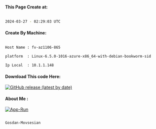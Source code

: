 
   
#### This Page Create at:

```bash

2024-03-27 - 02:29:03 UTC

```

#### Create By Machine:

```bash

Host Name : fv-az1106-865

platform  : Linux-6.5.0-1016-azure-x86_64-with-debian-bookworm-sid

Ip Local  : 10.1.1.148

```
#### Download This code Here:

[![GitHub release (latest by date)](https://img.shields.io/github/v/release/Gosdan-Movsesian/Gosdan?style=for-the-badge&label=Download)](https://github.com/Gosdan-Movsesian/Gosdan/releases) 

</p> 

#### About Me :

[![App-Run](https://github.com/Gosdan-Movsesian/Gosdan/actions/workflows/App-Run.yml/badge.svg)](https://github.com/Gosdan-Movsesian/Gosdan/actions/workflows/App-Run.yml)

```bash

Gosdan-Movsesian

```

